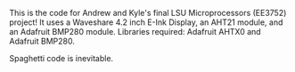 This is the code for Andrew and Kyle's final LSU Microprocessors (EE3752) project! It uses a Waveshare 4.2 inch E-Ink Display, an AHT21 module, and an Adafruit BMP280 module.
Libraries required: Adafruit AHTX0 and Adafruit BMP280.

Spaghetti code is inevitable.
